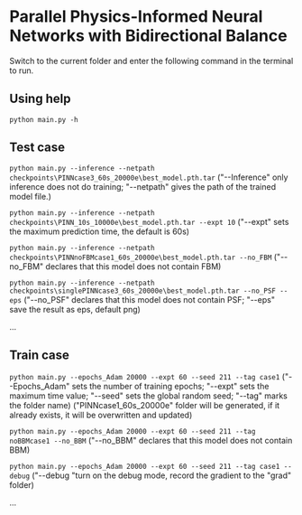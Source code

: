 # Parallel Physics-Informed Neural Networks with Bidirectional Balance

Switch to the current folder and enter the following command in the terminal to run.

## Using help
`python main.py -h`

## Test case
`python main.py --inference --netpath checkpoints\PINNcase3_60s_20000e\best_model.pth.tar`
("--Inference" only inference does not do training; "--netpath" gives the path of the trained model file.)

`python main.py --inference --netpath checkpoints\PINN_10s_10000e\best_model.pth.tar --expt 10`
("--expt" sets the maximum prediction time, the default is 60s)

`python main.py --inference --netpath checkpoints\PINNnoFBMcase1_60s_20000e\best_model.pth.tar --no_FBM`
("--no_FBM" declares that this model does not contain FBM)

`python main.py --inference --netpath checkpoints\singlePINNcase3_60s_20000e\best_model.pth.tar --no_PSF --eps`
("--no_PSF" declares that this model does not contain PSF; "--eps" save the result as eps, default png)

...

## Train case
`python main.py --epochs_Adam 20000 --expt 60 --seed 211 --tag case1`
("--Epochs_Adam" sets the number of training epochs; "--expt" sets the maximum time value; "--seed" sets the global random seed; "--tag" marks the folder name)
("PINNcase1_60s_20000e" folder will be generated, if it already exists, it will be overwritten and updated)

`python main.py --epochs_Adam 20000 --expt 60 --seed 211 --tag noBBMcase1 --no_BBM`
("--no_BBM" declares that this model does not contain BBM)

`python main.py --epochs_Adam 20000 --expt 60 --seed 211 --tag case1 --debug`
("--debug "turn on the debug mode, record the gradient to the "grad" folder)

...